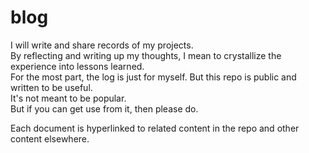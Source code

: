 # blog  

I will write and share records of my projects.  
By reflecting and writing up my thoughts, I mean to crystallize the experience into lessons learned.  
For the most part, the log is just for myself. But this repo is public and written to be useful.  
It's not meant to be popular.   
But if you can get use from it, then please do.  

Each document is hyperlinked to related content in the repo and other content elsewhere.
